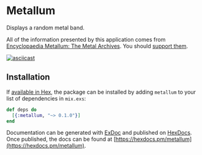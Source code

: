 # Metallum

Displays a random metal band.

All of the information presented by this application comes from
[Encyclopaedia Metallum: The Metal Archives](https://www.metal-archives.com/).
You should [support them](https://www.metal-archives.com/content/support).

[![asciicast](https://asciinema.org/a/CyLBaWBvtWKdKQJLg0FoHfOuA.png)](https://asciinema.org/a/CyLBaWBvtWKdKQJLg0FoHfOuA)

## Installation

If [available in Hex](https://hex.pm/docs/publish), the package can be installed
by adding `metallum` to your list of dependencies in `mix.exs`:

```elixir
def deps do
  [{:metallum, "~> 0.1.0"}]
end
```

Documentation can be generated with [ExDoc](https://github.com/elixir-lang/ex_doc)
and published on [HexDocs](https://hexdocs.pm). Once published, the docs can
be found at [https://hexdocs.pm/metallum](https://hexdocs.pm/metallum).

